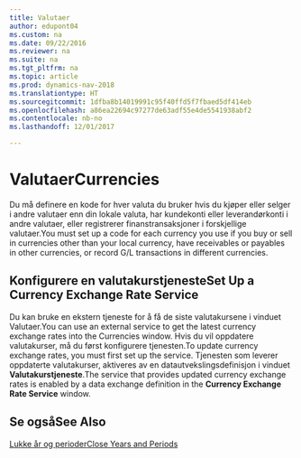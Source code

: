 ```yaml
---
title: Valutaer
author: edupont04
ms.custom: na
ms.date: 09/22/2016
ms.reviewer: na
ms.suite: na
ms.tgt_pltfrm: na
ms.topic: article
ms.prod: dynamics-nav-2018
ms.translationtype: HT
ms.sourcegitcommit: 1dfba8b14019991c95f40ffd5f7fbaed5df414eb
ms.openlocfilehash: a86ea22694c97277de63adf55e4de5541938abf2
ms.contentlocale: nb-no
ms.lasthandoff: 12/01/2017

---
```


# <a name="currencies"></a><span data-ttu-id="4b1b1-102">Valutaer</span><span class="sxs-lookup"><span data-stu-id="4b1b1-102">Currencies</span></span>
<span data-ttu-id="4b1b1-103">Du må definere en kode for hver valuta du bruker hvis du kjøper eller selger i andre valutaer enn din lokale valuta, har kundekonti eller leverandørkonti i andre valutaer, eller registrerer finanstransaksjoner i forskjellige valutaer.</span><span class="sxs-lookup"><span data-stu-id="4b1b1-103">You must set up a code for each currency you use if you buy or sell in currencies other than your local currency, have receivables or payables in other currencies, or record G/L transactions in different currencies.</span></span>  

## <a name="set-up-a-currency-exchange-rate-service"></a><span data-ttu-id="4b1b1-104">Konfigurere en valutakurstjeneste</span><span class="sxs-lookup"><span data-stu-id="4b1b1-104">Set Up a Currency Exchange Rate Service</span></span>
<span data-ttu-id="4b1b1-105">Du kan bruke en ekstern tjeneste for å få de siste valutakursene i vinduet Valutaer.</span><span class="sxs-lookup"><span data-stu-id="4b1b1-105">You can use an external service to get the latest currency exchange rates into the Currencies window.</span></span> <span data-ttu-id="4b1b1-106">Hvis du vil oppdatere valutakurser, må du først konfigurere tjenesten.</span><span class="sxs-lookup"><span data-stu-id="4b1b1-106">To update currency exchange rates, you must first set up the service.</span></span>
<span data-ttu-id="4b1b1-107">Tjenesten som leverer oppdaterte valutakurser, aktiveres av en datautvekslingsdefinisjon i vinduet **Valutakurstjeneste**.</span><span class="sxs-lookup"><span data-stu-id="4b1b1-107">The service that provides updated currency exchange rates is enabled by a data exchange definition in the **Currency Exchange Rate Service** window.</span></span>  

## <a name="see-also"></a><span data-ttu-id="4b1b1-108">Se også</span><span class="sxs-lookup"><span data-stu-id="4b1b1-108">See Also</span></span>
[<span data-ttu-id="4b1b1-109">Lukke år og perioder</span><span class="sxs-lookup"><span data-stu-id="4b1b1-109">Close Years and Periods</span></span>](year-close-years-periods.md)

